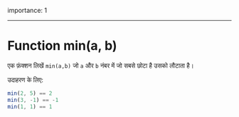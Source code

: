importance: 1

---

# Function min(a, b)

एक फ़ंक्शन लिखें `min(a,b)` जो `a` और `b` नंबर में जो सबसे छोटा है उसको लौटाता है।

उदाहरण के लिए:

```js
min(2, 5) == 2
min(3, -1) == -1
min(1, 1) == 1
```
